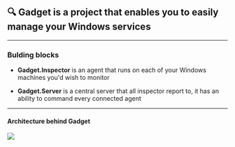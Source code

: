 ## 🔍 Gadget is a project that enables you to easily manage your Windows services
---
### Bulding blocks
- **Gadget.Inspector** is an agent that runs on each of your Windows machines you'd wish to monitor

- **Gadget.Server** is a central server that all inspector report to, it has an ability to command every connected agent
---
#### Architecture behind Gadget
![](https://i.imgur.com/xGPBw16_d.webp?maxwidth=1520&fidelity=grand)
